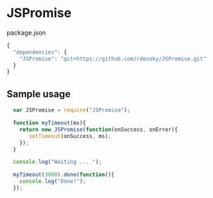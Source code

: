 JSPromise
=========
  
package.json
``` Javascript
{
  "dependencies": {
    "JSPromise": "git+https://github.com/rdesoky/JSPromise.git"
  }
}
```

Sample usage
---------
``` Javascript
  var JSPromise = require("JSPromise");

  function myTimeout(ms){
    return new JSPromise(function(onSuccess, onError){
       setTimeout(onSuccess, ms);
    });
  }

  console.log("Waiting ... ");

  myTimeout(3000).done(function(){
    console.log("Done!");
  });

```
